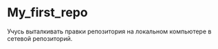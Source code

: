 # My_first_repo

Учусь выталкивать правки репозитория на локальном компьютере в сетевой репозиторий.
